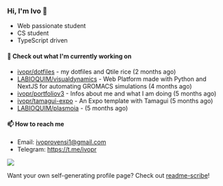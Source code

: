 ### Hi, I'm Ivo 👋

* Web passionate student
* CS student
* TypeScript driven

#### 👷 Check out what I'm currently working on

- [ivopr/dotfiles](https://github.com/ivopr/dotfiles) - my dotfiles and Qtile rice (2 months ago)
- [LABIOQUIM/visualdynamics](https://github.com/LABIOQUIM/visualdynamics) - Web Platform made with Python and NextJS for automating GROMACS simulations (4 months ago)
- [ivopr/portfoliov3](https://github.com/ivopr/portfoliov3) - Infos about me and what I am doing (5 months ago)
- [ivopr/tamagui-expo](https://github.com/ivopr/tamagui-expo) - An Expo template with Tamagui (5 months ago)
- [LABIOQUIM/plasmoia](https://github.com/LABIOQUIM/plasmoia) -  (5 months ago)

#### 📫 How to reach me

- Email: [ivoprovensi1@gmail.com](mailto://ivoprovensi1@gmail.com)
- Telegram: https://t.me/ivopr

![](https://github-readme-stats.vercel.app/api/top-langs/?username=ivopr&langs_count=10&layout=compact&theme=react&hide_border=true&bg_color=0D1117&title_color=5ce1e6&icon_color=5ce1e6)

Want your own self-generating profile page? Check out [readme-scribe](https://github.com/muesli/readme-scribe)!
